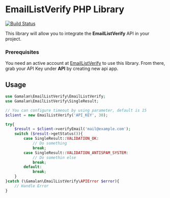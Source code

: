 # EmailListVerify PHP Library
[![Build Status](https://travis-ci.org/gamalan/emaillistverify-api.svg?branch=master)](https://travis-ci.org/gamalan/emaillistverify-api)

This library will allow you to integrate the **EmailListVerify** API in your project.

### Prerequisites

You need an active account at [EmailListVerify](https://emaillistverify.com) to use this library. From there, grab your API Key under **API** by creating new api app.

## Usage
```php
use Gamalan\EmailListVerify\EmailListVerify;
use Gamalan\EmailListVerify\SingleResult;

// You can configure timeout by using parameter, default is 15
$client = new EmailListVerify('API_KEY', 30);

try{
    $result = $client->verifyEmail('mail@example.com');
    switch ($result->getStatus()){
        case SingleResult::VALIDATION_OK:
            // Do something
            break;
        case SingleResult::VALIDATION_ANTISPAM_SYSTEM:
            // Do somethin else
            break;
        default:
            break;
    }
}catch (\Gamalan\EmailListVerify\APIError $error){
    // Handle Error
}
```
